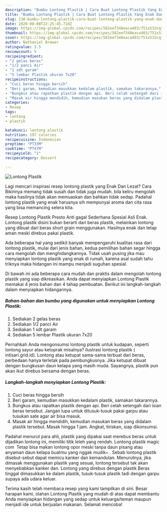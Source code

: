 ```yaml
---
description: "Bumbu Lontong Plastik | Cara Buat Lontong Plastik Yang Enak Dan Lezat"
title: "Bumbu Lontong Plastik | Cara Buat Lontong Plastik Yang Enak Dan Lezat"
slug: 130-bumbu-lontong-plastik-cara-buat-lontong-plastik-yang-enak-dan-lezat
date: 2020-08-08T22:25:45.718Z
image: https://img-global.cpcdn.com/recipes/582eef348eaca403/751x532cq70/lontong-plastik-foto-resep-utama.jpg
thumbnail: https://img-global.cpcdn.com/recipes/582eef348eaca403/751x532cq70/lontong-plastik-foto-resep-utama.jpg
cover: https://img-global.cpcdn.com/recipes/582eef348eaca403/751x532cq70/lontong-plastik-foto-resep-utama.jpg
author: Nathaniel Brewer
ratingvalue: 3.5
reviewcount: 5
recipeingredient:
- "2 gelas beras"
- "1/2 panci Air"
- "1 sdt garam"
- "5 lembar Plastik ukuran 7x20"
recipeinstructions:
- "Cuci beras hingga bersih"
- "Beri garam, kemudian masukkan kedalam plastik, samakan takarannya."
- "Bungkus atau rapatkan plastik dengan api. Beri celah setengah dari isian beras tersebut. Jangan lupa untuk ditusuk-tusuk pakai garpu atau tusukan sate agar air bisa masuk."
- "Masak air hingga mendidih, kemudian masukan beras yang didalam plastik tersebut. Masak hingga 1 jam. Angkat, tiriskan, siap dikonsumsi."
categories:
- Resep
tags:
- lontong
- plastik

katakunci: lontong plastik 
nutrition: 197 calories
recipecuisine: Indonesian
preptime: "PT33M"
cooktime: "PT47M"
recipeyield: "1"
recipecategory: Dessert

---
```



![Lontong Plastik](https://img-global.cpcdn.com/recipes/582eef348eaca403/751x532cq70/lontong-plastik-foto-resep-utama.jpg)

Lagi mencari inspirasi resep lontong plastik yang Enak Dan Lezat? Cara Bikinnya memang tidak susah dan tidak juga mudah. bila keliru mengolah maka hasilnya tidak akan memuaskan dan bahkan tidak sedap. Padahal lontong plastik yang enak harusnya sih mempunyai aroma dan cita rasa yang bisa memancing selera kita.

Resep Lontong Plastik Presto Anti gagal Sederhana Spesial Asli Enak. Lontong plastik disini bukan berarti dari beras plastik, melainkan lontong yang dibuat dari beras short grain menggunakan. Hasilnya enak dan tetap aman meski direbus pakai plastik.

Ada beberapa hal yang sedikit banyak mempengaruhi kualitas rasa dari lontong plastik, mulai dari jenis bahan, kedua pemilihan bahan segar hingga cara mengolah dan menghidangkannya. Tidak usah pusing jika mau menyiapkan lontong plastik yang enak di rumah, karena asal sudah tahu triknya maka hidangan ini mampu menjadi suguhan spesial.


Di bawah ini ada beberapa cara mudah dan praktis dalam mengolah lontong plastik yang siap dikreasikan. Anda dapat menyiapkan Lontong Plastik memakai 4 jenis bahan dan 4 tahap pembuatan. Berikut ini langkah-langkah dalam menyiapkan hidangannya.

<!--inarticleads1-->

##### Bahan-bahan dan bumbu yang digunakan untuk menyiapkan Lontong Plastik:

1. Sediakan 2 gelas beras
1. Sediakan 1/2 panci Air
1. Sediakan 1 sdt garam
1. Sediakan 5 lembar Plastik ukuran 7x20


Pernahkah Anda mengonsumsi lontong plastik untuk kudapan, seperti lontong sayur atau ketoprak misalnya? ilustrasi lontong plastik ( intisari.grid.id). Lontong atau ketupat sama-sama terbuat dari beras, perbedaan hanya terletak pada pembungkusnya. Jika ketupat dibuat dengan bungkusan daun kelapa yang masih muda. Sayangnya, plastik pun akan ikut direbus bersama dengan beras. 

<!--inarticleads2-->

##### Langkah-langkah menyiapkan Lontong Plastik:

1. Cuci beras hingga bersih
1. Beri garam, kemudian masukkan kedalam plastik, samakan takarannya.
1. Bungkus atau rapatkan plastik dengan api. Beri celah setengah dari isian beras tersebut. Jangan lupa untuk ditusuk-tusuk pakai garpu atau tusukan sate agar air bisa masuk.
1. Masak air hingga mendidih, kemudian masukan beras yang didalam plastik tersebut. Masak hingga 1 jam. Angkat, tiriskan, siap dikonsumsi.


Padahal menurut para ahli, plastik yang dipakai saat merebus beras untuk dijadikan lontong ini, memiliki titik leleh yang rendah. Lontong plastik magic com ‍ Tetap bisa makan lontong opor meski tanpa daun pisang atau anyaman daun kelapa buatmu yang nggak mudik~ ‍. Sebab lontong plastik disebut-sebut dapat memicu kanker dan kemandulan. Menurutnya, jika dimasak menggunakan plastik yang sesuai, lontong tersebut tak akan menyebabkan kanker dan. Lontong yang direbus dengan plastik Beras tinggal dimasukkan ke dalam plastik, tusuk-tusuk plastik tadi dengan garpu supaya ada udara keluar. 

Terima kasih telah membaca resep yang kami tampilkan di sini. Besar harapan kami, olahan Lontong Plastik yang mudah di atas dapat membantu Anda menyiapkan hidangan yang sedap untuk keluarga/teman maupun menjadi ide untuk berjualan makanan. Selamat mencoba!
